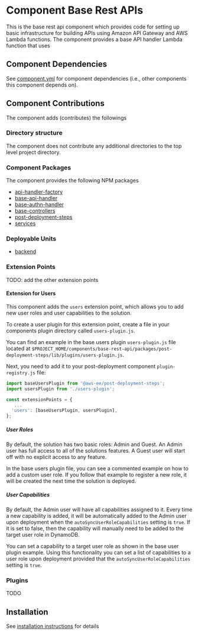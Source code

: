 # Component Base Rest APIs

This is the base rest api component which provides code for setting up basic infrastructure for building APIs using
Amazon API Gateway and AWS Lambda functions. The component provides a base API handler Lambda function that uses

## Component Dependencies

See [component.yml](./component.yml) for component dependencies (i.e., other components this component depends on).

## Component Contributions

The component adds (contributes) the followings

### Directory structure

The component does not contribute any additional directories to the top level project directory.

### Component Packages

The component provides the following NPM packages

- [api-handler-factory](./packages/api-handler-factory/README.md)
- [base-api-handler](./packages/base-api-handler/README.md)
- [base-authn-handler](./packages/base-authn-handler/README.md)
- [base-controllers](./packages/base-controllers/README.md)
- [post-deployment-steps](./packages/post-deployment-steps/README.md)
- [services](./packages/services/README.md)

### Deployable Units

- [backend](assets/main/solution/backend/README.md)

### Extension Points

TODO: add the other extension points

#### Extension for Users

This component adds the `users` extension point, which allows you to add new user roles and user capabilities to the solution.

To create a user plugin for this extension point, create a file in your components plugin directory called `users-plugin.js`.

You can find an example in the base users plugin `users-plugin.js` file located at `$PROJECT_HOME/components/base-rest-api/packages/post-deployment-steps/lib/plugins/users-plugin.js`.

Next, you need to add it to your post-deployment component `plugin-registry.js` file:

```javascript
import baseUsersPlugin from '@aws-ee/post-deployment-steps';
import usersPlugin from './users-plugin';

const extensionPoints = {
   ...
  'users': [baseUsersPlugin, usersPlugin],
};

```

##### User Roles

By default, the solution has two basic roles: Admin and Guest.
An Admin user has full access to all of the solutions features.
A Guest user will start off with no explicit access to any feature.

In the base users plugin file, you can see a commented example on how to add a custom user role. If you follow that example to register a new role, it will be created the next time the solution is deployed.

##### User Capabilities

By default, the Admin user will have all capabilities assigned to it. Every time a new capability is added, it will be automatically added to the Admin user upon deployment
when the `autoSyncUserRoleCapabilities` setting is `true`. If it is set to false, then the capability will manually need to be added to the target user role in DynamoDB.

You can set a capability to a target user role as shown in the base user plugin example. Using this functionality you can set a list of capabilities to a user role upon deployment provided that the
`autoSyncUserRoleCapabilities` setting is `true`.

### Plugins

TODO

## Installation

See [installation instructions](./INSTALLATION.md) for details

